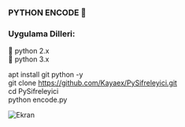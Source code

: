 ### PYTHON ENCODE 👋

### Uygulama Dilleri: <br/>

🔸 python 2.x<br/>
🔹 python 3.x<br/>

apt install git python -y <br/>
git clone https://github.com/Kayaex/PySifreleyici.git <br/>
cd PySifreleyici <br/>
python encode.py <br/>

![Ekran](https://user-images.githubusercontent.com/83230008/231525660-e497d5fe-f756-43a2-9163-0676ee206fce.PNG)

<!--
**Kayaex/Kayaex** is a ✨ _special_ ✨ repository because its `README.md` (this file) appears on your GitHub profile.

Here are some ideas to get you started:

- 🔭 I’m currently working on ...
- 🌱 I’m currently learning ...
- 👯 I’m looking to collaborate on ...
- 🤔 I’m looking for help with ...
- 💬 Ask me about ...
- 📫 How to reach me: ...
- 😄 Pronouns: ...
- ⚡ Fun fact: ...
-->
